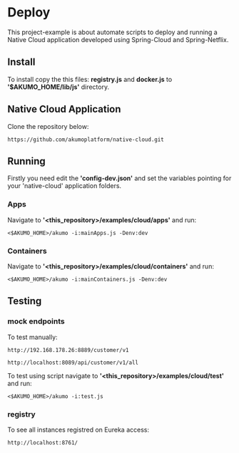 # Deploy

This project-example is about automate scripts to deploy and running a Native Cloud application developed using Spring-Cloud and Spring-Netflix.

## Install

To install copy the this files: <b>registry.js</b> and <b>docker.js</b> to <b>'$AKUMO_HOME/lib/js'</b> directory.

## Native Cloud Application

Clone the repository below:

```
https://github.com/akumoplatform/native-cloud.git
```

## Running

Firstly you need edit the <b>'config-dev.json'</b> and set the variables pointing for your 'native-cloud' application folders.

### Apps

Navigate to <b>'<this_repository>/examples/cloud/apps'</b> and run:

```
<$AKUMO_HOME>/akumo -i:mainApps.js -Denv:dev
```

### Containers

Navigate to <b>'<this_repository>/examples/cloud/containers'</b> and run:

```
<$AKUMO_HOME>/akumo -i:mainContainers.js -Denv:dev
```

## Testing

### mock endpoints

To test manually:

```
http://192.168.178.26:8889/customer/v1

http://localhost:8089/api/customer/v1/all
```
To test using script navigate to <b>'<this_repository>/examples/cloud/test'</b> and run:

```
<$AKUMO_HOME>/akumo -i:test.js
```

### registry

To see all instances registred on Eureka access:

```
http://localhost:8761/
```


